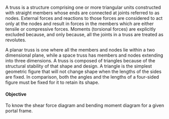 A truss is a structure comprising one or more triangular units constructed with straight members whose ends are connected at joints referred to as nodes. External forces and reactions to those forces are considered to act only at the nodes and result in forces in the members which are either tensile or compressive forces. Moments (torsional forces) are explicitly excluded because, and only because, all the joints in a truss are treated as revolutes.

A planar truss is one where all the members and nodes lie within a two dimensional plane, while a space truss has members and nodes extending into three dimensions. A truss is composed of triangles because of the structural stability of that shape and design. A triangle is the simplest geometric figure that will not change shape when the lengths of the sides are fixed. In comparison, both the angles and the lengths of a four-sided figure must be fixed for it to retain its shape.


#### Objective

To know the shear force diagram and bending moment diagram for a given portal frame.
